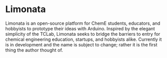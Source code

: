 # Limonata
Limonata is an open-source platform for ChemE students, educators, and hobbyists to prototype their ideas with Arduino. 
Inspired by the elegant simplicity of the TCLab, Limonata seeks to bridge the barriers to entry for chemical engineering education, startups, and hobbyists alike. 
Currently it is in development and the name is subject to change; rather it is the first thing the author thought of. 
